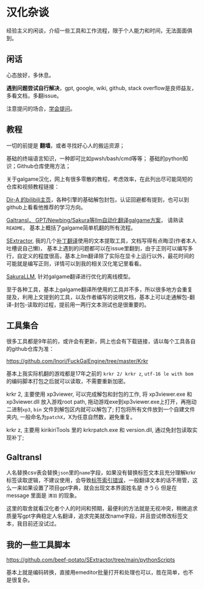 # 汉化杂谈

经验主义的闲谈，介绍一些工具和工作流程，限于个人能力和时间，无法面面俱到。

## 闲话

心态放好，多休息。

**遇到问题尝试自行解决**，gpt, google, wiki, github, stack overflow是良师益友，多看文档，多翻issue。

注意提问的场合，[学会提问](https://github.com/tvvocold/How-To-Ask-Questions-The-Smart-Way)。

## 教程

一切的前提是 **翻墙**，或者寻找好心人的搬运资源；

基础的终端语言知识，一种即可比如pwsh/bash/cmd等等； 基础的python知识；Github仓库使用方法；

关于galgame汉化，网上有很多零散的教程，考虑效率，在此列出尽可能简短的仓库和视频教程链接：

[Dir-A 的bilibili主页](https://space.bilibili.com/8144708)，各种引擎的基础解包封包，认证回避都有提到，也可以到github上看看他推荐的学习方向。

[Galtransl， GPT/Newbing/Sakura等llm自动化翻译galgame方案](https://github.com/xd2333/GalTransl)， 请熟读 `README`， 基本上概括了galgame简单机翻的所有流程。

[SExtractor](https://github.com/satan53x/SExtractor), 我的几个[补丁翻译](https://2dfan.com/users/378986/downloads)使用的文本提取工具，文档写得有点晦涩(作者本人吐槽说自己懒)， 基本上遇到的问题都可以在issue里翻到，由于正则可以编写多行，自定义的程度很高，基本上llm翻译除了实际在显卡上运行以外，最花时间的可能就是编写正则，详情可以到我的相关汉化笔记里看看。

[SakuraLLM](https://huggingface.co/SakuraLLM), 针对galgame翻译进行优化的离线模型。

至于各种工具，基本上galgame翻译所使用的工具并不多，所以很多地方会重复提及，利用上文提到的工具，以及作者编写的说明文档，基本上可以走通解包-翻译-封包-读取的过程，提前用一两行文本测试也是很重要的。

## 工具集合

很多工具都是9年前的，或许会有更新，网上也会有下载链接，请以每个工具各自的github仓库为准：

https://github.com/Inori/FuckGalEngine/tree/master/Krkr


基本上我实际机翻的游戏都是17年之前的 `krkr 2/ krkr z`, `utf-16 le with bom`的编码脚本打包之后就可以读取，不需要重新加密。

krkr 2, 主要使用 xp3viewer, 可以完成解包和封包的工作, 将 xp3viewer.exe 和 xp3viewer.dll 放入游戏root path, 拖动游戏exe到xp3viewer.exe上打开，再拖动二进制`xp3`, `bin` 文件到解包区内就可以解包了; 打包将所有文件放到一个自建文件夹内, 一般命名为`patchX`，X为任意自然数，避免重复。

krkr z, 主要用 kirikiriTools 里的 krkrpatch.exe 和 version.dll, 通过免封包读取实现补丁;

## Galtransl

人名替换csv表会替换`json`里的`name`字段，如果没有替换标签文本且充分理解krkr标签读取逻辑，不建议使用，会导致[标签索引错误](https://2dfan.com/downloads/26730)，一般翻译文本的话不用管，这么一来如果设置了项目gpt字典，就会出现文本界面姓名是 きうら 但是在 message 里面是 `清羽` 的现象。

这里的取舍就看汉化者个人的时间和预期，最便利的方法就是无视冲突，稍微追求质量写gpt字典稳定人名翻译，追求完美就改name字段，并且尝试修改标签文本，我目前还没试过。

## 我的一些工具脚本

https://github.com/beef-potato/SExtractor/tree/main/pythonScripts

基本上就是编码转换，直接用emeditor批量打开和处理也可以，胜在简单，也不是很复杂。


